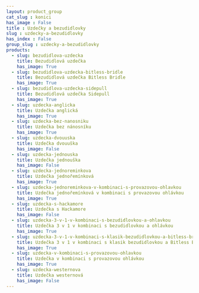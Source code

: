 ```yaml
---
layout: product_group
cat_slug : konici
has_image : False
title : Uzdečky a bezudidlovky
slug : uzdecky-a-bezudidlovky
has_index : False
group_slug : uzdecky-a-bezudidlovky
products:
  - slug: bezudidlova-uzdecka
    title: Bezudidlová uzdečka
    has_image: True
  - slug: bezudidlova-uzdecka-bitless-bridle
    title: Bezudidlová uzdečka Bitless Bridle
    has_image: True
  - slug: bezudidlova-uzdecka-sidepull
    title: Bezudidlová uzdečka Sidepull
    has_image: True
  - slug: uzdecka-anglicka
    title: Uzdečka anglická
    has_image: True
  - slug: uzdecka-bez-nanosniku
    title: Uzdečka bez nánosníku
    has_image: True
  - slug: uzdecka-dvouuska
    title: Uzdečka dvouuška
    has_image: False
  - slug: uzdecka-jednouska
    title: Uzdečka jednouška
    has_image: False
  - slug: uzdecka-jednoreminkova
    title: Uzdečka jednořemínková
    has_image: True
  - slug: uzdecka-jednoreminkova-v-kombinaci-s-provazovou-ohlavkou
    title: Uzdečka jednořemínková v kombinaci s provazovou ohlávkou
    has_image: True
  - slug: uzdecka-s-hackamore
    title: Uzdečka s Hackamore
    has_image: False
  - slug: uzdecka-3-v-1-v-kombinaci-s-bezudidlovkou-a-ohlavkou
    title: Uzdečka 3 v 1 v kombinaci s bezudidlovkou a ohlávkou
    has_image: True
  - slug: uzdecka-3-v-1-v-kombinaci-s-klasik-bezudidlovkou-a-bitless-bridle
    title: Uzdečka 3 v 1 v kombinaci s klasik bezudidlovkou a Bitless Bridle
    has_image: True
  - slug: uzdecka-v-kombinaci-s-provazovou-ohlavkou
    title: Uzdečka v kombinaci s provazovou ohlávkou
    has_image: True
  - slug: uzdecka-westernova
    title: Uzdečka westernová
    has_image: False
---
```


